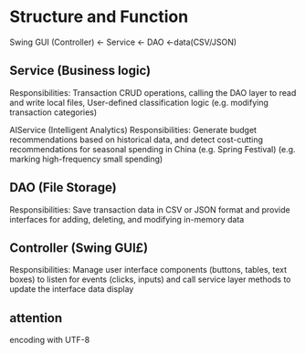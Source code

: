 
# Structure and Function
Swing GUI (Controller) <- Service <- DAO <-data(CSV/JSON)

## Service (Business logic)
Responsibilities:
Transaction CRUD operations, calling the DAO layer to read and write local files,
User-defined classification logic (e.g. modifying transaction categories)

AIService (Intelligent Analytics) Responsibilities: Generate budget recommendations based
on historical data, and detect cost-cutting recommendations for seasonal spending in China
(e.g. Spring Festival) (e.g. marking high-frequency small spending)

## DAO (File Storage)

Responsibilities: Save transaction data in CSV or JSON format and provide interfaces for adding,
deleting, and modifying in-memory data

## Controller (Swing GUI£)

Responsibilities: Manage user interface components (buttons, tables, text boxes) to listen for 
events (clicks, inputs) and call service layer methods to update the interface data display

## attention
encoding with UTF-8
